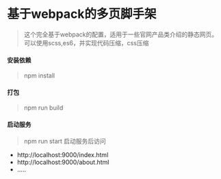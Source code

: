 # 基于webpack的多页脚手架
> 这个完全基于webpack的配置，适用于一些官网产品类介绍的静态网页。可以使用scss,es6，并实现代码压缩，css压缩
#### 安装依赖
> npm install
#### 打包
> npm run build
#### 启动服务
> npm run start
>启动服务后访问
- http://localhost:9000/index.html
- http://localhost:9000/about.html
- .....
